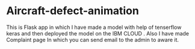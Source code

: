 # Aircraft-defect-animation
This is Flask app  in which I have made a model with help of tenserflow  keras  and then deployed the model on the IBM CLOUD  . Also I have made  Complaint page In which you can send email to the admin to aware it.    
